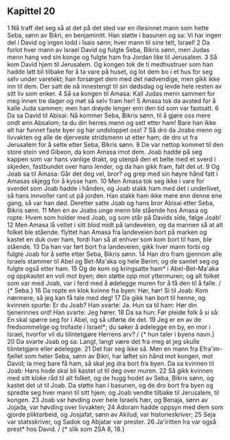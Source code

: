 ## Kapittel 20

1 Nå traff det seg så at det på det sted var en illesinnet mann som hette Seba, sønn av Bikri, en benjaminitt. Han støtte i basunen og sa: Vi har ingen del i David og ingen lodd i Isais sønn; hver mann til sine telt, Israel!
2 Da forlot hver mann av Israel David og fulgte Seba, Bikris sønn, men Judas menn hang ved sin konge og fulgte ham fra Jordan like til Jerusalem.
3 Så kom David hjem til Jerusalem. Og kongen tok de ti medhustruer som han hadde latt bli tilbake for å ta vare på huset, og lot dem bo i et hus for seg selv under varetekt; han forsørget dem med det nødvendige, men gikk ikke inn til dem. Der satt de nå innestengt til sin dødsdag og levde hele resten av sitt liv som enker.
4 Så sa kongen til Amasa: Kall Judas menn sammen for meg innen tre dager og møt så selv fram her!
5 Amasa tok da avsted for å kalle Juda sammen; men han drøyde lenger enn den tid som var fastsatt.
6 Da sa David til Abisai: Nå kommer Seba, Bikris sønn, til å gjøre oss mere ondt enn Absalom; ta du din herres menn og sett etter ham! Bare han ikke alt har funnet faste byer og har undsloppet oss!
7 Så dro da Joabs menn og livvakten og alle de djerveste stridsmenn ut etter ham; de dro ut fra Jerusalem for å sette etter Seba, Bikris sønn.
8 De var nettop kommet til den store stein ved Gibeon, da kom Amasa imot dem. Joab hadde på seg kappen som var hans vanlige drakt, og utenpå den et belte med et sverd i skjeden, fastbundet over hans lender, og da han gikk fram, falt det ut.
9 Og Joab sa til Amasa: Går det deg vel, bror? og grep med sin høyre hånd fatt i Amasas skjegg for å kysse ham.
10 Men Amasa tok seg ikke i vare for sverdet som Joab hadde i hånden, og Joab stakk ham med det i underlivet, så hans innvoller rant ut på jorden. Han stakk ham ikke mere enn denne ene gang, så var han død. Deretter satte Joab og hans bror Abisai etter Seba, Bikris sønn.
11 Men en av Joabs unge menn ble stående hos Amasa og ropte: Hvem som holder med Joab, og som står på Davids side, følge Joab!
12 Men Amasa lå veltet i sitt blod midt på landeveien, og da mannen så at alt folket ble stående. flyttet han Amasa fra landeveien bort på marken og kastet en duk over ham, fordi han så at enhver som kom bort til ham, ble stående.
13 Da han var ført bort fra landeveien, gikk hver mann forbi og fulgte Joab for å sette etter Seba, Bikris sønn.
14 Han dro fram gjennom alle Israels stammer til Abel og Bet-Ma'aka og hele Berim; og de samlet seg og fulgte også etter ham.
15 Og de kom og kringsatte ham* i Abel-Bet-Ma'aka og oppkastet en voll mot byen; den støtte opp mot yttermuren; og alt folket som var med Joab, var i ferd med å ødelegge muren for å få den til å falle. / {* Seba.}
16 Da ropte en klok kvinne fra byen: Hør, hør! Si til Joab: Kom nærmere, så jeg kan få tale med deg!
17 Da gikk han bort til henne, og kvinnen spurte: Er du Joab? Han svarte: Ja. Hun sa til ham: Hør din tjenerinnes ord! Han svarte: Jeg hører.
18 Da sa hun: Før pleide folk å si så: En skal spørre seg for i Abel, og så utførte de det.
19 Jeg er en av de fredsommelige og trofaste i Israel*; du søker å ødelegge en by, en mor i Israel, hvorfor vil du tilintetgjøre Herrens arv? / {* hun taler i byens navn.}
20 Da svarte Joab og sa: Langt, langt være det fra meg at jeg skulle tilintetgjøre eller ødelegge.
21 Det har seg ikke så. Men en mann fra Efra'im-fjellet som heter Seba, sønn av Bikri, har løftet sin hånd mot kongen, mot David; la meg bare få ham, så skal jeg dra bort fra byen. Da sa kvinnen til Joab: Hans hode skal bli kastet ut til deg over muren.
22 Så gikk kvinnen med sitt kloke råd til alt folket, og de hugg hodet av Seba, Bikris sønn, og kastet det ut til Joab. Da støtte han i basunen, og de dro bort fra byen og spredte seg hver mann til sitt hjem; og Joab vendte tilbake til Jerusalem, til kongen.
23 Joab var høvding over hele Israels hær, og Benaja, sønn av Jojada, var høvding over livvakten;
24 Adoram hadde oppsyn med dem som gjorde pliktarbeid, og Josjafat, sønn av Akilud, var historieskriver;
25 Seja var statsskriver, og Sadok og Abjatar var prester.
26 Ja'iritten Ira var også prest* hos David. / {* slik som 2SA 8, 18.}
